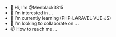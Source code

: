 - 👋 Hi, I’m @Menblack3815
- 👀 I’m interested in ...
- 🌱 I’m currently learning  (PHP-LARAVEL-VUE-JS)
- 💞️ I’m looking to collaborate on ...
- 📫 How to reach me ...

<!---
Menblack3815/Menblack3815 is a ✨ special ✨ repository because its `README.md` (this file) appears on your GitHub profile.
You can click the Preview link to take a look at your changes.
--->
